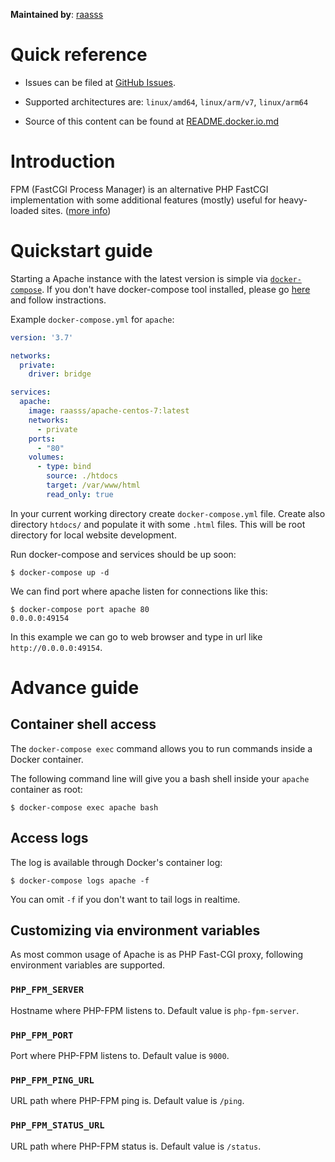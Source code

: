 **Maintained by**: [raasss](https://github.com/raasss/)


# Quick reference

-	Issues can be filed at [GitHub Issues](https://github.com/raasss/docker-apache-centos-7/issues).

-	Supported architectures are: `linux/amd64`, `linux/arm/v7`, `linux/arm64` 

-	Source of this content can be found at [README.docker.io.md](https://github.com/raasss/docker-apache-centos-7/blob/main/README.docker.io.md)

# Introduction

FPM (FastCGI Process Manager) is an alternative PHP FastCGI implementation with some additional features (mostly) useful for heavy-loaded sites. ([more info](https://www.php.net/manual/en/install.fpm.php))

# Quickstart guide

Starting a Apache instance with the latest version is simple via [`docker-compose`](https://github.com/docker/compose). If you don't have docker-compose tool installed, please go [here](https://docs.docker.com/compose/install/) and follow instractions.

Example `docker-compose.yml` for `apache`:

```yaml
version: '3.7'

networks:
  private:
    driver: bridge

services:
  apache:
    image: raasss/apache-centos-7:latest
    networks:
      - private
    ports:
      - "80"
    volumes:
      - type: bind
        source: ./htdocs
        target: /var/www/html
        read_only: true
```

In your current working directory create `docker-compose.yml` file. Create also directory `htdocs/` and populate it with some `.html` files. This will be root directory for local website development.

Run docker-compose and services should be up soon:

```console
$ docker-compose up -d
```

We can find port where apache listen for connections like this:

```console
$ docker-compose port apache 80
0.0.0.0:49154
```

In this example we can go to web browser and type in url like `http://0.0.0.0:49154`.

# Advance guide

## Container shell access

The `docker-compose exec` command allows you to run commands inside a Docker container.

The following command line will give you a bash shell inside your `apache` container as root:

```console
$ docker-compose exec apache bash
```

## Access logs

The log is available through Docker's container log:

```console
$ docker-compose logs apache -f
```

You can omit `-f` if you don't want to tail logs in realtime.

## Customizing via environment variables

As most common usage of Apache is as PHP Fast-CGI proxy, following environment variables are supported.

### `PHP_FPM_SERVER`

Hostname where PHP-FPM listens to. Default value is `php-fpm-server`.

### `PHP_FPM_PORT`

Port where PHP-FPM listens to. Default value is `9000`.

### `PHP_FPM_PING_URL`

URL path where PHP-FPM ping is. Default value is `/ping`.

### `PHP_FPM_STATUS_URL`

URL path where PHP-FPM status is. Default value is `/status`.
